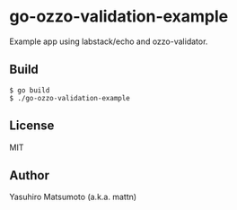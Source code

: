 # go-ozzo-validation-example

Example app using labstack/echo and ozzo-validator.

## Build

```
$ go build
$ ./go-ozzo-validation-example
```

## License

MIT

## Author

Yasuhiro Matsumoto (a.k.a. mattn)
